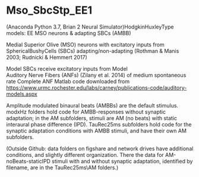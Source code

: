 # Mso_SbcStp_EE1
(Anaconda Python 3.7, Brian 2 Neural Simulator)HodgkinHuxleyType models: EE MSO neurons & adapting SBCs (AMBB)

Medial Superior Olive (MSO) neurons 
with excitatory inputs from  
SphericalBushyCells (SBCs) adapting/non-adapting
(Rothman & Manis 2003; Rudnicki & Hemmert 2017)

Model SBCs receive excitatory inputs from Model  
Auditory Nerve Fibers (ANFs) (Zilany et al. 2014)
of medium spontaneous rate
Complete ANF Matlab code downloaded from
https://www.urmc.rochester.edu/labs/carney/publications-code/auditory-models.aspx

Amplitude modulated binaural beats (AMBBs) are the default stimulus.  modxHz folders hold code for AMBB-responses without synaptic adaptation; in the AM subfolders, stimuli are AM (no beats) with static interaural phase difference (IPD). TauRec25ms subfolders hold code for the synaptic adaptation conditions with AMBB stimuli, and have their own AM subfolders.

(Outside Github: data folders on figshare and network drives have additional conditions, and slightly different organization. There the data for AM-noBeats-staticIPD stimuli with and without synaptic adaptation, identified by filename, are in the TauRec25ms\AM folders.)
